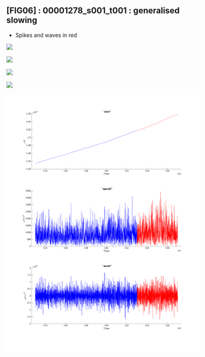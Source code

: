 ## [FIG06] : 00001278_s001_t001 : generalised slowing

- Spikes and waves in red

![](/home/blake/Workspace/projects/tuh-investigation/results/output/phase/00001278_s001_t001_153.png)

![](/home/blake/Workspace/projects/tuh-investigation/results/output/trace/00001278_s001_t001_153.png)

![](/home/blake/Workspace/projects/tuh-investigation/results/output/spect/00001278_s001_t001_153.png)

![](/home/blake/Workspace/projects/tuh-investigation/results/output/quadvar/00001278_s001_t001_153.png)

![](../../output/accel/00001278_s001_t001_153.png)